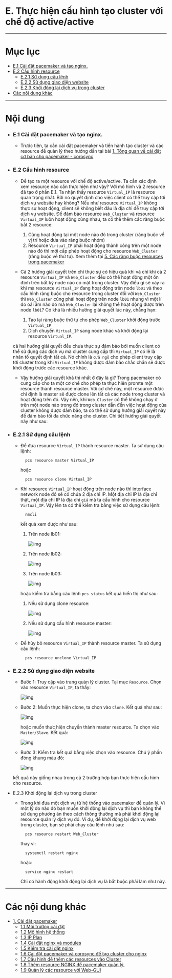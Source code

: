 # E. Thực hiện cấu hình tạo cluster với chế độ active/active


____


# Mục lục

- [E.1 Cài đặt pacemaker và tạo nginx.](#install)
- [E.2 Cấu hình resource](#configure)
	- [E.2.1 Sử dụng câu lệnh](#cmd)
	- [E.2.2 Sử dụng giao diện website](#gui)
	- [E.2.3 Khởi động lại dịch vụ trong cluster](#star)
- [Các nội dung khác](#contents-other)
____


# Nội dung


- ### <a name="install">E.1 Cài đặt pacemaker và tạo nginx.</a>

	- Trước tiên, ta cần cài đặt pacemaker và tiến hành tạo cluster và các resource để quản lý theo hướng dẫn tại bài [1. Tổng quan về cài đặt cơ bản cho pacemaker - corosync](pcmk-pacemaker-corosync-installing.md#envir)

- ### <a name="configure">E.2 Cấu hình resource</a>

	- Để tạo ra một resource với chế độ active/active. Ta cần xác định xem resource nào cần thực hiện như vậy? Với mô hình và 2 resource đã tạo ở phần E.1. Ta nhận thấy resource `Virtual_IP` là resource quan trọng nhất. Bởi nó quyết định cho việc client có thể truy cập tới dịch vụ website hay không? Nếu như resource `Virtual_IP` không thực sự hoạt động, client sẽ không biết đâu là địa chỉ để truy cập tới dịch vụ website. Để đảm bảo resource `Web_Cluster` và resource `Virtual_IP` luôn hoạt động cùng nhau, ta có thế thêm các ràng buộc bắt 2 resource:

		1. Cùng hoạt động tại một node nào đó trong cluster (ràng buộc về vị trí hoặc đưa vào ràng buộc nhóm)
		2. Resource `Virtual_IP` phải hoạt động thành công trên một node nào đó thì mới cấp phép hoạt động cho resource `Web_Cluster` (ràng buộc về thứ tự). Xem thêm tại [5. Các ràng buộc resources trong pacemaker](pcmk-constraint.md)
	
	- Cả 2 hướng giải quyết trên chỉ thực sự có hiệu quả khi và chỉ khi cả 2 resource `Virtual_IP` và `Web_Cluster` đều có thể hoạt động một ổn định trên bất kỳ node nào có mặt trong cluster. Vậy điều gì sẽ xảy ra khi mà resource `Virtual_IP` đang hoạt động trên node `lb01` và theo cấu hình ràng buộc cho resource trong cluster đối với `Web_Cluster` thì `Web_Cluster` cũng phải hoạt động trên node `lb01` nhưng vì một lí do oái ăm nào đó mà `Web_Cluster` lại không thể hoạt động được trên node `lb01`? Có khá là nhiều hướng giải quyết lúc này, chẳng hạn:

		1. Tạo lại ràng buộc thứ tự cho phép `Web_Cluster` khởi động trước `Virtual_IP`
		2. Dịch chuyển `Virtual_IP` sang node khác và khởi động lại resource `Virtual_IP`. 
	
	cả hai hướng giải quyết đều chưa thực sự đảm bảo bởi muốn client có thể sử dụng các dịch vụ mà cluster cung cấp thì `Virtual_IP` có lẽ là nhân tố quyết định tất cả. Nó chính là `cửa ngõ` cho phép client truy cập tới cluster trong khi `Virtual_IP` không được đảm bảo chắc chắn sẽ được khởi động trước các resource khác.

	- Vậy hướng giải quyết khả thi nhất ở đây là gì?
	Trong pacemaker có cung cấp cho ta một cơ chế cho phép ta thực hiên promte một resource thành resource master. Với cơ chế này, một resource được chỉ định là master sẽ được clone lên tất cả các node trong cluster và hoạt động trên đó. Vậy nên, khi `Web_Cluster` có thể không chạy ở trên một node nào trong đó trong cluster dẫn đến việc hoạt động của cluster không được đảm bảo, ta có thể sử dụng hướng giải quyết này để đảm bảo tối đa chức năng cho cluster. Chi tiết hướng giải quyết này như sau:


- ### <a name="cmd">E.2.1 Sử dụng câu lệnh</a>

	- Để đưa resource `Virtual_IP` thành resource master. Ta sử dụng câu lệnh:

			pcs resource master Virtual_IP

		hoặc 

			pcs resource clone Virtual_IP

	- Khi resource `Virtual_IP` hoạt động trên node nào thì interface network node đó sẽ có chứa 2 địa chỉ IP. Một địa chỉ IP là địa chỉ thật, một địa chỉ IP là địa chỉ `giả` mà ta cấu hình cho resource `Virtual_IP`. Vậy lên ta có thể kiểm tra bằng việc sử dụng câu lệnh:

			nmcli

		kết quả xem được như sau:

		1. Trên node lb01:

			![img](../images/lb01.png)

		2. Trên node lb02:

			![img](../images/lb02.png)
		
		3. Trên node lb03:

			![img](../images/lb03.png)

		hoặc kiểm tra bằng câu lệnh `pcs status` kết quả hiển thị như sau:

		1. Nếu sử dụng clone resource:

			![img](../images/clone.png)

		2. Nếu sử dụng cấu hình resource master:

			![img](../images/master.png)

	- Để hủy bỏ resource `Virtual_IP` thành resource master. Ta sử dụng câu lệnh:

			pcs resource unclone Virtual_IP


- ### <a name="gui">E.2.2 Sử dụng giao diện website</a>

	- Bước 1: Truy cập vào trang quản lý cluster. Tại mục `Resource`. Chọn vào resource `Virtual_IP`, ta thấy:

		![img](../images/ScreenShot_20170727014847.png)

	- Bước 2: Muốn thực hiện clone, ta chọn vào `Clone`. Kết quả như sau:

		![img](../images/ScreenShot_20170727014920.png)

		hoặc muốn thực hiện chuyển thành master resource. Ta chọn vào `Master/Slave`. Kết quả:
	
		![img](../images/ScreenShot_20170727015013.png)

	- Bước 3: Kiểm tra kết quả bằng việc chọn vào resource. Chú ý phần đóng khung màu đỏ:

		![img](../images/ScreenShot_20170727015332.png)

	kết quả này giống nhau trong cả 2 trường hợp bạn thực hiện cấu hình cho resource.

- <a name="star">E.2.3 Khởi động lại dịch vụ trong cluster</a>

	- Trong khi đưa một dịch vụ từ hệ thống vào pacemaker để quản lý. Vì một lý do nào đó bạn muốn khởi động lại dịch vụ thì bạn không thể sử dụng phương án theo cách thông thường mà phải khởi động lại resource quản lý dịch vụ đó. Ví dụ, để khởi động lại dịch vụ web trong cluster, bạn sẽ phải chạy câu lệnh như sau:

			pcs resource restart Web_Cluster

		thay vì:

			systemctl restart nginx

		hoặc:

			service nginx restart

		Chỉ có hành động khởi động lại dịch vụ là bắt buộc phải làm như này.
____



# <a name="contents-other">Các nội dung khác</a>

- [1. Cài đặt pacemaker](pcmk-pacemaker-corosync-installing.md)
	- [1.1 Môi trường cài đặt](pcmk-pacemaker-corosync-installing.md#envir)
	- [1.2 Mô hình hệ thống](pcmk-pacemaker-corosync-installing.md#block)
	- [1.3 IP Plan](pcmk-pacemaker-corosync-installing.md#ipPlan)
	- [1.4 Cài đặt nginx và modules](pcmk-pacemaker-corosync-installing.md#nginx)
	- [1.5 Kiểm tra cài đặt nginx](pcmk-pacemaker-corosync-installing.md#test)
	- [1.6 Cài đặt pacemaker và corosync để tạo cluster cho nginx](pcmk-pacemaker-corosync-installing.md#pacemaker)
	- [1.7 Cấu hình để thêm các resources vào Cluster](pcmk-pacemaker-corosync-installing.md#configCluster)
	- [1.8 Thêm resource NGINX để pacemaker quản lý.](pcmk-pacemaker-corosync-installing.md#addResources)
	- [1.9 Quản lý các resource với Web-GUI](pcmk-pacemaker-corosync-installing.md#webgui)
